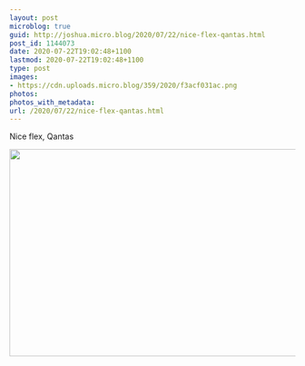 ```yaml
---
layout: post
microblog: true
guid: http://joshua.micro.blog/2020/07/22/nice-flex-qantas.html
post_id: 1144073
date: 2020-07-22T19:02:48+1100
lastmod: 2020-07-22T19:02:48+1100
type: post
images:
- https://cdn.uploads.micro.blog/359/2020/f3acf031ac.png
photos:
photos_with_metadata:
url: /2020/07/22/nice-flex-qantas.html
---
```

Nice flex, Qantas

<img src="uploads/2020/f3acf031ac.png" width="600" height="365" alt="" />
